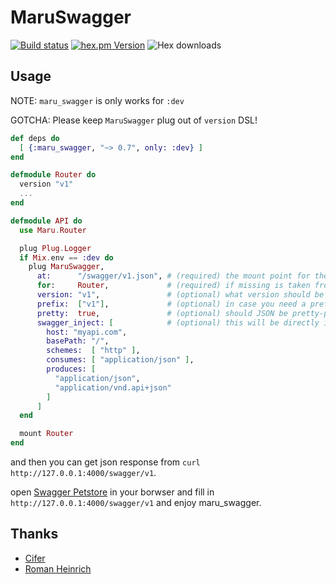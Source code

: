 MaruSwagger
===========

[![Build status](https://travis-ci.org/falood/maru_swagger.svg "Build status")](https://travis-ci.org/falood/maru_swagger)
[![hex.pm Version](https://img.shields.io/hexpm/v/maru_swagger.svg)](https://hex.pm/packages/maru_swagger)
![Hex downloads](https://img.shields.io/hexpm/dt/maru_swagger.svg "Hex downloads")


## Usage

NOTE: `maru_swagger` is only works for `:dev`

GOTCHA: Please keep `MaruSwagger` plug out of `version` DSL!

```elixir
def deps do
  [ {:maru_swagger, "~> 0.7", only: :dev} ]
end

defmodule Router do
  version "v1"
  ...
end

defmodule API do
  use Maru.Router

  plug Plug.Logger
  if Mix.env == :dev do
    plug MaruSwagger,
      at:      "/swagger/v1.json", # (required) the mount point for the URL
      for:     Router,             # (required) if missing is taken from config.exs
      version: "v1",               # (optional) what version should be considered during Swagger JSON generation?
      prefix:  ["v1"],             # (optional) in case you need a prefix for the URLs in Swagger JSON
      pretty:  true,               # (optional) should JSON be pretty-printed?
      swagger_inject: [            # (optional) this will be directly injected into the root Swagger JSON
        host: "myapi.com",
        basePath: "/",
        schemes:  [ "http" ],
        consumes: [ "application/json" ],
        produces: [
          "application/json",
          "application/vnd.api+json"
        ]
      ]
  end

  mount Router
end
```

and then you can get json response from `curl http://127.0.0.1:4000/swagger/v1`.

open [Swagger Petstore](http://petstore.swagger.io) in your borwser and fill in `http://127.0.0.1:4000/swagger/v1` and enjoy maru_swagger.


## Thanks

* [Cifer](https://github.com/Cifer-Y)
* [Roman Heinrich](https://github.com/mindreframer)

